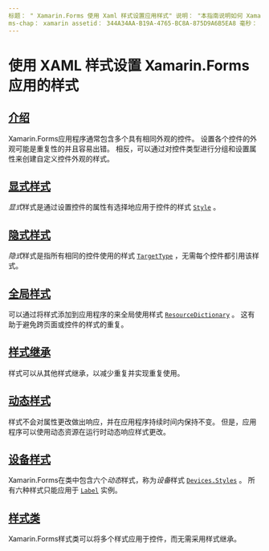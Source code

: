 ```yaml
---
标题： " Xamarin.Forms 使用 Xaml 样式设置应用样式" 说明： "本指南说明如何 Xamarin.Forms 使用 xaml 样式自定义应用程序的外观。"
ms-chap： xamarin assetid： 344A34AA-B19A-4765-BC8A-875D9A6B5EA8 毫秒： xamarin 窗体作者： davidbritch 毫秒. 作者： dabritch 毫秒。日期：01/30/2019 非 loc： [ Xamarin.Forms ， Xamarin.Essentials ]
---
```


# <a name="styling-xamarinforms-apps-using-xaml-styles"></a>使用 XAML 样式设置 Xamarin.Forms 应用的样式

## <a name="introduction"></a>[介绍](introduction.md)

Xamarin.Forms应用程序通常包含多个具有相同外观的控件。 设置各个控件的外观可能是重复性的并且容易出错。 相反，可以通过对控件类型进行分组和设置属性来创建自定义控件外观的样式。

## <a name="explicit-styles"></a>[显式样式](explicit.md)

*显式*样式是通过设置控件的属性有选择地应用于控件的样式 [`Style`](xref:Xamarin.Forms.NavigableElement.Style) 。

## <a name="implicit-styles"></a>[隐式样式](implicit.md)

*隐式*样式是指所有相同的控件使用的样式 [`TargetType`](xref:Xamarin.Forms.Style.TargetType) ，无需每个控件都引用该样式。

## <a name="global-styles"></a>[全局样式](application.md)

可以通过将样式添加到应用程序的来全局使用样式 [`ResourceDictionary`](xref:Xamarin.Forms.ResourceDictionary) 。 这有助于避免跨页面或控件的样式的重复。

## <a name="style-inheritance"></a>[样式继承](inheritance.md)

样式可以从其他样式继承，以减少重复并实现重复使用。

## <a name="dynamic-styles"></a>[动态样式](dynamic.md)

样式不会对属性更改做出响应，并在应用程序持续时间内保持不变。 但是，应用程序可以使用动态资源在运行时动态响应样式更改。

## <a name="device-styles"></a>[设备样式](device.md)

Xamarin.Forms在类中包含六个*动态*样式，称为*设备*样式 [`Devices.Styles`](xref:Xamarin.Forms.Device.Styles) 。 所有六种样式只能应用于 [`Label`](xref:Xamarin.Forms.Label) 实例。

## <a name="style-classes"></a>[样式类](style-class.md)

Xamarin.Forms样式类可以将多个样式应用于控件，而无需采用样式继承。
